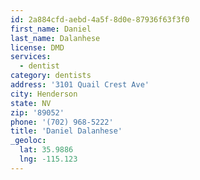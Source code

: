 ```yaml
---
id: 2a884cfd-aebd-4a5f-8d0e-87936f63f3f0
first_name: Daniel
last_name: Dalanhese
license: DMD
services:
  - dentist
category: dentists
address: '3101 Quail Crest Ave'
city: Henderson
state: NV
zip: '89052'
phone: '(702) 968-5222'
title: 'Daniel Dalanhese'
_geoloc:
  lat: 35.9886
  lng: -115.123
---
```

